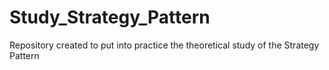 # Study_Strategy_Pattern
Repository created to put into practice the theoretical study of the Strategy Pattern
